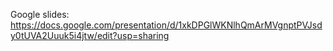 
Google slides: https://docs.google.com/presentation/d/1xkDPGlWKNlhQmArMVgnptPVJsdy0tUVA2Uuuk5i4jtw/edit?usp=sharing
